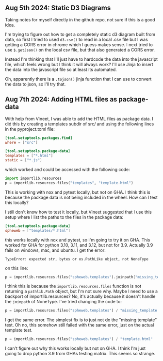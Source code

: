Aug 5th 2024: Static D3 Diagrams
---
Taking notes for myself directly in the github repo, not sure if this is a good idea.

I'm trying to figure out how to get a completely static d3 diagram
built from data, so first I tried to used `d3.csv()` to read in a local
.csv file but I was getting a CORS error in chrome which I guess
makes sense. I next tried to use `$.getJson()` on the local csv file,
but that also generated a CORS error.

Instead I'm thinking that I'll just have to hardcode the data into the
javascript file, which feels wrong but I think it will always work? I'll
use Jinja to insert the data into the javascript file so at least
its automated.

Oh, apparently there is a `.tojson()` jinja function that I can use to
convert the data to json, so I'll try that.

Aug 7th 2024: Adding HTML files as package-data
---
With help from Vineet, I was able to add the HTML files as package data.
I did this by creating a templates subdir of src/ and using the following
lines in the pyproject.toml file:
```toml
[tool.setuptools.packages.find]
where = ["src"]

[tool.setuptools.package-data]
templates = ["*.html"]
static = ["*.js"]
```

which worked and could be accessed with the following code:
```python
import importlib.resources
p = importlib.resources.files("templates", "template.html")
```

This is working with nox and pytest locally, but not on GHA. I think
this is because the package data is not being included in the wheel.
How can I test this locally?

I still don't know how to test it locally, but Vineet suggested that I
use this setup where I list the paths to the files in the package data:
```toml
[tool.setuptools.package-data]
spheweb = ["templates/*.html"]
```

this works locally with nox and pytest, so I'm going to try it on GHA.
This worked for GHA for python 3.10, 3.11, and 3.12, but not for 3.9.
Actually 3.9 fails on windows, mac, and ubuntu.
I get the error:
```
TypeError: expected str, bytes or os.PathLike object, not NoneType
```

on this line:
```python
p = importlib.resources.files("spheweb.templates").joinpath("missing_template.html")
```

I think this is because the `importlib.resources.files` function is not
returning a `pathlib.Path` object, but I'm not sure why. Maybe I need to
use a backport of importlib.resources? No, it's actually because it doesn't
handle the `joinpath` of NoneType. I've tried changing the code to:
```python
p = importlib.resources.files("spheweb.templates") / "missing_template.html"
```

I get the same error. The simplest fix is to just not do the "missing template" test.
Oh no, this somehow still failed with the same error, just on the actual template test.

```python
p = importlib.resources.files("spheweb.templates") / "template.html"
```

I can't figure out why this works locally but not on GHA. I think I'm just going
to drop python 3.9 from GHAs testing matrix. This seems so strange.
